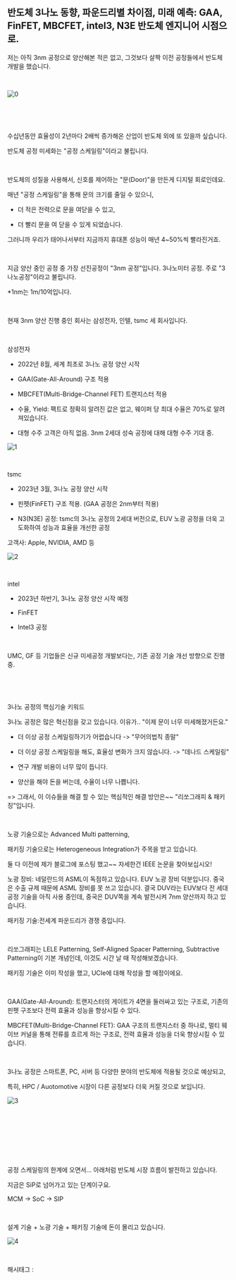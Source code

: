 ## 반도체 3나노 동향, 파운드리별 차이점, 미래 예측: GAA, FinFET, MBCFET, intel3, N3E 반도체 엔지니어 시점으로.

저는 아직 3nm 공정으로 양산해본 적은 없고, 그것보다 살짝 이전 공정들에서 반도체 개발을 했습니다.

​

![0](/asset/img/223259699414/0.png)

​

​

수십년동안 효율성이 2년마다 2배씩 증가해온 산업이 반도체 외에 또 있을까 싶습니다.

반도체 공정 미세화는 "공정 스케일링"이라고 불립니다.

​

반도체의 성질을 사용해서, 신호를 제어하는 "문(Door)"을 만든게 디지털 회로인데요.

매년 "공정 스케일링"을 통해 문의 크기를 줄일 수 있으니,

- 더 적은 전력으로 문을 여닫을 수 있고,

- 더 빨리 문을 여 닫을 수 있게 되었습니다.

그러니까 우리가 태어나서부터 지금까지 휴대폰 성능이 매년 4~50%씩 빨라진거죠.

​

지금 양산 중인 공정 중 가장 선진공정이 "3nm 공정"입니다. 3나노미터 공정. 주로 "3나노공정"이라고 불립니다.

*1nm는 1m/10억입니다.

​

현재 3nm 양산 진행 중인 회사는 삼성전자, 인텔, tsmc 세 회사입니다.

​

삼성전자

- 2022년 8월, 세계 최초로 3나노 공정 양산 시작

- GAA(Gate-All-Around) 구조 적용

- MBCFET(Multi-Bridge-Channel FET) 트랜지스터 적용

- 수율, Yield: 팩트로 정확히 알려진 값은 없고, 웨이퍼 당 최대 수율은 70%로 알려져있습니다.

- 대형 수주 고객은 아직 없음. 3nm 2세대 성숙 공정에 대해 대형 수주 기대 중.

![1](/asset/img/223259699414/1.png)

​

tsmc

- 2023년 3월, 3나노 공정 양산 시작

- 핀펫(FinFET) 구조 적용. (GAA 공정은 2nm부터 적용)

- N3(N3E) 공정: tsmc의 3나노 공정의 2세대 버전으로, EUV 노광 공정을 더욱 고도화하여 성능과 효율을 개선한 공정

고객사: Apple, NVIDIA, AMD 등

![2](/asset/img/223259699414/2.png)

​

intel

- 2023년 하반기, 3나노 공정 양산 시작 예정

- FinFET

- Intel3 공정

​

UMC, GF 등 기업들은 신규 미세공정 개발보다는, 기존 공정 기술 개선 방향으로 진행 중.

​

​

3나노 공정의 핵심기술 키워드

3나노 공정은 많은 혁신점을 갖고 있습니다. 이유가.. "이제 문이 너무 미세해졌거든요."

- 더 이상 공정 스케일링하기가 어렵습니다 -> "무어의법칙 종말"

- 더 이상 공정 스케일링을 해도, 효율성 변화가 크지 않습니다. -> "데나드 스케일링"

- 연구 개발 비용이 너무 많이 듭니다.

- 양산을 해야 돈을 버는데, 수율이 너무 나쁩니다.

=> 그래서, 이 이슈들을 해결 할 수 있는 핵심적인 해결 방안은~~ "리쏘그래피 & 패키징"입니다.

​

노광 기술으로는 Advanced Multi patterning,

패키징 기술으로는 Heterogeneous Integration가 주목을 받고 있습니다.

둘 다 이전에 제가 블로그에 포스팅 했고~~ 자세한건 IEEE 논문을 찾아보십시오!

노광 장비: 네덜란드의 ASML이 독점하고 있습니다. EUV 노광 장비 덕분입니다. 중국은 수출 규제 때문에 ASML 장비를 못 쓰고 있습니다. 결국  DUV라는 EUV보다 전 세대 공정 기술을 아직 사용 중인데, 중국은 DUV쪽을 계속 발전시켜 7nm 양산까지 하고 있습니다.

패키징 기술:전세계 파운드리가 경쟁 중입니다.

​

리쏘그래피는 LELE Patterning, Self-Aligned Spacer Patterning, Subtractive Patterning이 기본 개념인데, 이것도 시간 날 때 작성해보겠습니다.

패키징 기술은 이미 작성을 했고, UCIe에 대해 작성을 할 예정이에요.

​

GAA(Gate-All-Around): 트랜지스터의 게이트가 4면을 둘러싸고 있는 구조로, 기존의 핀펫 구조보다 전력 효율과 성능을 향상시킬 수 있다.

MBCFET(Multi-Bridge-Channel FET): GAA 구조의 트랜지스터 중 하나로, 멀티 웨이브 커널을 통해 전류를 흐르게 하는 구조로, 전력 효율과 성능을 더욱 향상시킬 수 있습니다.

​

3나노 공정은 스마트폰, PC, 서버 등 다양한 분야의 반도체에 적용될 것으로 예상되고,

특히, HPC / Auotomotive 시장이 다른 공정보다 더욱 커질 것으로 보입니다.

![3](/asset/img/223259699414/3.png)

​

​

​

​

공정 스케일링의 한계에 오면서... 아래처럼 반도체 시장 흐름이 발전하고 있습니다.

지금은 SiP로 넘어가고 있는 단계이구요.

MCM -> SoC -> SIP

​

설계 기술 + 노광 기술 + 패키징 기술에 돈이 몰리고 있습니다.

![4](/asset/img/223259699414/4.png)

​

 해시태그 : 